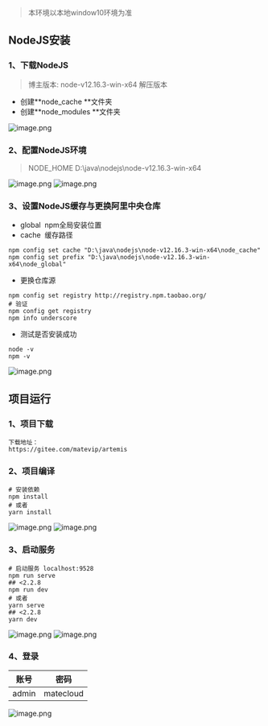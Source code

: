 > 本环境以本地window10环境为准



## NodeJS安装
### 1、下载NodeJS
> 博主版本: node-v12.16.3-win-x64 解压版本



- 创建**node_cache **文件夹
- 创建**node_modules **文件夹

![image.png](https://cdn.nlark.com/yuque/0/2021/png/2654448/1616172279147-6af3f78b-4394-4d2d-8aea-fe2ef717871b.png#align=left&display=inline&height=227&margin=%5Bobject%20Object%5D&name=image.png&originHeight=454&originWidth=708&size=51479&status=done&style=none&width=354)
### 2、配置NodeJS环境
> NODE_HOME
> D:\java\nodejs\node-v12.16.3-win-x64



![image.png](https://cdn.nlark.com/yuque/0/2021/png/2654448/1616172410514-fd14cd96-4a41-4b2c-96fe-644cc50f33ae.png#align=left&display=inline&height=470&margin=%5Bobject%20Object%5D&name=image.png&originHeight=666&originWidth=632&size=47603&status=done&style=none&width=446)
![image.png](https://cdn.nlark.com/yuque/0/2021/png/2654448/1616172706634-cad6e8c5-64d6-4f1f-9149-ebb61d267638.png#align=left&display=inline&height=570&margin=%5Bobject%20Object%5D&name=image.png&originHeight=666&originWidth=632&size=59602&status=done&style=none&width=541)


### 3、设置NodeJS缓存与更换阿里中央仓库



- global  npm全局安装位置
- cache  缓存路径
```shell
npm config set cache "D:\java\nodejs\node-v12.16.3-win-x64\node_cache"
npm config set prefix "D:\java\nodejs\node-v12.16.3-win-x64\node_global"
```

- 更换仓库源
```shell
npm config set registry http://registry.npm.taobao.org/
# 验证
npm config get registry
npm info underscore
```

- 测试是否安装成功
```shell
node -v
npm -v
```
![image.png](https://cdn.nlark.com/yuque/0/2021/png/2654448/1616172872992-64db192b-091a-4401-b429-fbfee0c04130.png#align=left&display=inline&height=282&margin=%5Bobject%20Object%5D&name=image.png&originHeight=282&originWidth=456&size=10769&status=done&style=none&width=456)




## 项目运行


### 1、项目下载
```shell
下载地址：
https://gitee.com/matevip/artemis
```


### 2、项目编译
```shell
# 安装依赖
npm install
# 或者
yarn install
```


![image.png](https://cdn.nlark.com/yuque/0/2021/png/2654448/1616173127514-6f633e8d-ec41-40ac-a336-00b238daa44c.png#align=left&display=inline&height=377&margin=%5Bobject%20Object%5D&name=image.png&originHeight=519&originWidth=993&size=27445&status=done&style=none&width=722)
![image.png](https://cdn.nlark.com/yuque/0/2021/png/2654448/1616173194350-0ba53bc7-7fbb-43cb-beea-a39eaaf38eea.png#align=left&display=inline&height=378&margin=%5Bobject%20Object%5D&name=image.png&originHeight=519&originWidth=993&size=73150&status=done&style=none&width=724)
### 3、启动服务


```shell
# 启动服务 localhost:9528
npm run serve
## <2.2.8
npm run dev
# 或者
yarn serve
## <2.2.8
yarn dev
```
![image.png](https://cdn.nlark.com/yuque/0/2021/png/2654448/1616173289426-ac8800f2-d5ca-4d07-9524-8fa842b7012e.png#align=left&display=inline&height=390&margin=%5Bobject%20Object%5D&name=image.png&originHeight=519&originWidth=993&size=72436&status=done&style=none&width=746)
![image.png](https://cdn.nlark.com/yuque/0/2021/png/2654448/1616173395039-75b5c5ca-1598-46a8-a431-8cd09888ee53.png#align=left&display=inline&height=349&margin=%5Bobject%20Object%5D&name=image.png&originHeight=698&originWidth=1420&size=391483&status=done&style=none&width=710)




### 4、登录
| 账号 | 密码 |
| --- | --- |
| admin | matecloud |





![image.png](https://cdn.nlark.com/yuque/0/2021/png/2654448/1616173545777-bc9caf97-60e6-4f4c-ab8a-920930b42ece.png#align=left&display=inline&height=825&margin=%5Bobject%20Object%5D&name=image.png&originHeight=825&originWidth=1378&size=138123&status=done&style=none&width=1378)
